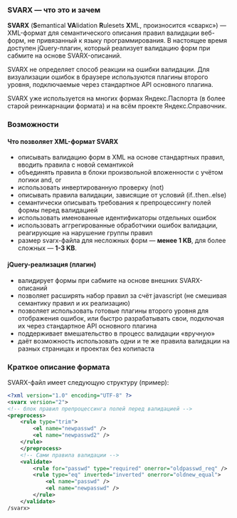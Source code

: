 ### SVARX — что это и зачем ###

**SVARX** (**S**emantical **VA**lidation **R**ulesets **X**ML, произносится «сваркс») — XML-формат для семантического описания правил валидации веб-форм, не привязанный к языку программирования. В настоящее время доступен jQuery-плагин, который реализует валидацию форм при сабмите на основе SVARX-описаний.

SVARX не определяет способ реакции на ошибки валидации. Для визуализации ошибок в браузере используются плагины второго уровня, подключаемые через стандартное API основного плагина.

SVARX уже используется на многих формах Яндекс.Паспорта (в более старой реинкарнации формата) и на всём проекте Яндекс.Справочник.

### Возможности ###
#### Что позволяет XML-формат SVARX ####
  * описывать валидацию форм в XML на основе стандартных правил, вводить правила с новой семантикой
  * объединять правила в блоки произвольной вложенности с учётом логики and, or
  * использовать инвертированную проверку (not)
  * описывать правила валидации, зависящие от условий (if..then..else)
  * семантически описывать требования к препроцессингу полей формы перед валидацией
  * использовать именованные идентификаторы отдельных ошибок
  * использовать аггрегированные обработчики ошибок валидации, реагирующие на нарушение группы правил
  * размер svarx-файла для несложных форм — **менее 1 KB**, для более сложных — **1-3 KB**.

#### jQuery-реализация (плагин) ####
  * валидирует формы при сабмите на основе внешних SVARX-описаний
  * позволяет расширять набор правил за счёт javascript (не смешивая семантику правил и их реализацию) 
  * позволяет использовать готовые плагины второго уровня для отображения ошибок, или быстро разрабатывать свои, подключая их через стандартное API основного плагина
  * поддерживает вмешательство в процесс валидации «вручную»
  * даёт возможность использовать одни и те же правила валидации на разных страницах и проектах без копипаста

### Краткое описание формата ###
SVARX-файл имеет следующую структуру (пример):
```xml
<?xml version="1.0" encoding="UTF-8" ?>
<svarx version="2">
<!-- блок правил препроцессинга полей перед валидацией -->
<preprocess>
    <rule type="trim">
        <el name="newpasswd" />
        <el name="newpasswd2" />
    </rule>
    </preprocess>
    <!-- Сами правила валидации -->
    <validate>
        <rule for="passwd" type="required" onerror="oldpasswd_req" />
        <rule type="eq" inverted="inverted" onerror="oldnew_equal">
            <el name="passwd" />
            <el name="newpasswd" />
        </rule>
    </validate>
/svarx>
```